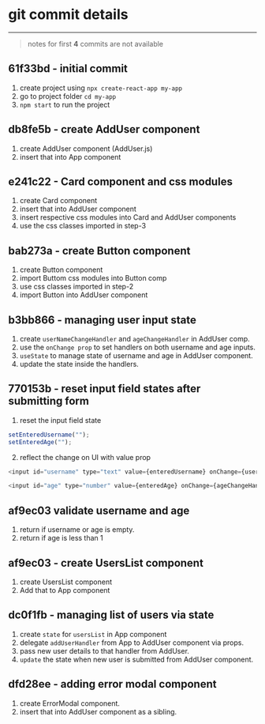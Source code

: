 # git commit details

---

> notes for first **4** commits are not available

## 61f33bd - initial commit

1. create project using `npx create-react-app my-app
`
2. go to project folder `cd my-app`
3. `npm start` to run the project

## db8fe5b - create AddUser component

1. create AddUser component (AddUser.js)
2. insert that into App component

## e241c22 - Card component and css modules

1. create Card component
2. insert that into AddUser component
3. insert respective css modules into Card and AddUser components
4. use the css classes imported in step-3

## bab273a - create Button component

1. create Button component
2. import Buttom css modules into Button comp
3. use css classes imported in step-2
4. import Button into AddUser component

## b3bb866 - managing user input state

1. create `userNameChangeHandler` and `ageChangeHandler` in AddUser comp.
2. use the `onChange prop` to set handlers on both username and age inputs.
3. `useState` to manage state of username and age in AddUser component.
4. update the state inside the handlers.

## 770153b - reset input field states after submitting form

1. reset the input field state

```javascript
setEnteredUsername("");
setEnteredAge("");
```

2. reflect the change on UI with value prop

```javascript
<input id="username" type="text" value={enteredUsername} onChange={userNamechangeHandler} />

<input id="age" type="number" value={enteredAge} onChange={ageChangeHandler} />
```

## af9ec03 validate username and age

1. return if username or age is empty.
2. return if age is less than 1

## af9ec03 - create UsersList component

1. create UsersList component
2. Add that to App component

## dc0f1fb - managing list of users via state

1. create `state` for `usersList` in App component
2. delegate `addUserHandler` from App to AddUser component via props.
3. pass new user details to that handler from AddUser.
4. `update` the state when new user is submitted from AddUser component.

## dfd28ee - adding error modal component

1. create ErrorModal component.
2. insert that into AddUser component as a sibling.
